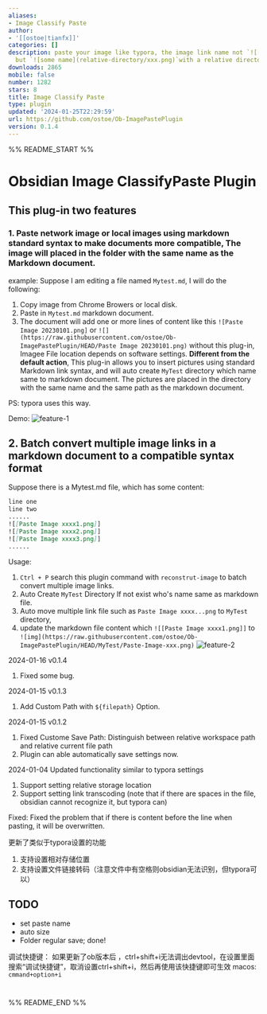 ```yaml
---
aliases:
- Image Classify Paste
author:
- '[[ostoe|tianfx]]'
categories: []
description: paste your image like typora, the image link name not `![[Paste xxx]]`
  but `![some name](relative-directory/xxx.png)`with a relative directory. 类比于typora的方式粘贴图片到本地，存放在以当前md文档命名的文件夹里。
downloads: 2865
mobile: false
number: 1282
stars: 8
title: Image Classify Paste
type: plugin
updated: '2024-01-25T22:29:59'
url: https://github.com/ostoe/Ob-ImagePastePlugin
version: 0.1.4
---
```


%% README_START %%

# Obsidian Image ClassifyPaste Plugin

## This plug-in two features

### 1. Paste network image or local images using markdown standard syntax to make documents more compatible, The image will placed in the folder with the same name as the Markdown document.
example:
Suppose I am editing a file named `Mytest.md`, I will do the following:
1. Copy image from Chrome Browers or local disk.
2. Paste in `Mytest.md` markdown document.
3. The document will add one or more lines of content like this `![Paste Image 20230101.png]` or `![](https://raw.githubusercontent.com/ostoe/Ob-ImagePastePlugin/HEAD/Paste Image 20230101.png)` without this plug-in, Imagee File location depends on software settings.
 **Different from the default action**, This plug-in allows you to insert pictures using standard Markdown link syntax, and will auto create `MyTest` directory which name same to markdown document. The pictures are placed in the directory with the same name and the same path as the markdown document. 

PS: typora uses this way.

Demo:
![feature-1](https://raw.githubusercontent.com/ostoe/Ob-ImagePastePlugin/HEAD/feature1.gif)

## 2. Batch convert multiple image links in a markdown document to a compatible syntax format
Suppose there is a Mytest.md file, which has some content:
```md
line one
line two 
......
![[Paste Image xxxx1.png]]
![[Paste Image xxxx2.png]]
![[Paste Image xxxx3.png]]
......
```
Usage:

1. `Ctrl + P` search this plugin command with `reconstrut-image` to batch convert multiple image links.
2. Auto Create `MyTest` Directory If not exist who's name same as markdown file.
3. Auto move multiple link file  such as `Paste Image xxxx...png` to `MyTest` directory,
4. update the markdown file content which `![[Paste Image xxxx1.png]]` to `![img](https://raw.githubusercontent.com/ostoe/Ob-ImagePastePlugin/HEAD/MyTest/Paste-Image-xxx.png)`
![feature-2](https://raw.githubusercontent.com/ostoe/Ob-ImagePastePlugin/HEAD/feature2.gif)


2024-01-16 v0.1.4
1. Fixed some bug.

2024-01-15 v0.1.3
1. Add Custom Path with `${filepath}` Option.

2024-01-15 v0.1.2
1. Fixed Custome Save Path: Distinguish between relative workspace path and relative current file path
2. Plugin can able automatically save settings now.



2024-01-04 
Updated functionality similar to typora settings
1. Support setting relative storage location
2. Support setting link transcoding (note that if there are spaces in the file, obsidian cannot recognize it, but typora can)


Fixed:
Fixed the problem that if there is content before the line when pasting, it will be overwritten.

更新了类似于typora设置的功能
1. 支持设置相对存储位置
2. 支持设置文件链接转码（注意文件中有空格则obsidian无法识别，但typora可以）
## TODO
 - set paste name
 - auto size
 - Folder regular save; done!


调试快捷键：
如果更新了ob版本后 ，ctrl+shift+i无法调出devtool，在设置里面搜索“调试快捷键”，取消设置ctrl+shift+i，然后再使用该快捷键即可生效
macos: `cmmand+option+i`

# 



%% README_END %%